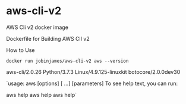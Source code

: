 # aws-cli-v2
AWS Cli v2 docker image

Dockerfile for Building AWS ClI v2

How to Use

`docker run jobinjames/aws-cli-v2 aws --version`

aws-cli/2.0.26 Python/3.7.3 Linux/4.9.125-linuxkit botocore/2.0.0dev30

`usage: aws [options] <command> <subcommand> [<subcommand> ...] [parameters]
To see help text, you can run:

  aws help
  aws <command> help
  aws <command> <subcommand> help`
